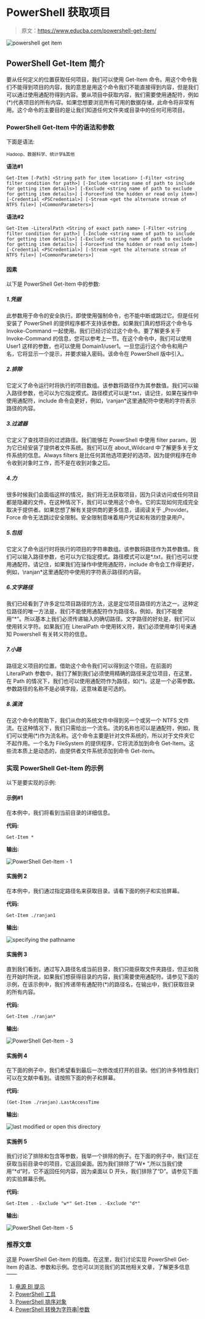 # PowerShell 获取项目

> 原文：<https://www.educba.com/powershell-get-item/>

![powershell get item](img/73545936fb6a3353632a1bbfb9535e23.png)



## PowerShell Get-Item 简介

要从任何定义的位置获取任何项目，我们可以使用 Get-Item 命令。用这个命令我们不能得到项目的内容，我的意思是用这个命令我们不能直接得到内容，但是我们可以通过使用通配符得到内容。要从项目中获取内容，我们需要使用通配符，例如(*)代表项目的所有内容。如果您想要浏览所有可用的数据存储，此命令将非常有用。这个命令的主要目的是让我们知道任何文件夹或目录中的任何可用项目。

### PowerShell Get-Item 中的语法和参数

下面是语法:

<small>Hadoop、数据科学、统计学&其他</small>

**语法#1**

`Get-Item
[-Path] <String path for item location>
[-Filter <string filter condition for path>] [-Include <string name of path to include for getting item details>] [-Exclude <string name of path to exclude for getting item details>] [-Force<find the hidden or read only item>] [-Credential <PSCredential>] [-Stream <get the alternate stream of NTFS file>] [<CommonParameters>]`

**语法#2**

`Get-Item
-LiteralPath <String of exact path name>
[-Filter <string filter condition for path>] [-Include <string name of path to include for getting item details>] [-Exclude <string name of path to exclude for getting item details>] [-Force<find the hidden or read only item>] [-Credential <PSCredential>] [-Stream <get the alternate stream of NTFS file>] [<CommonParameters>]`

#### 因素

以下是 PowerShell Get-Item 中的参数:

##### 1.凭据

此参数用于命令的安全执行。即使使用强制命令，也不能中断或跳过它。但是任何安装了 PowerShell 的提供程序都不支持该参数。如果我们真的想将这个命令与 Invoke-Command 一起使用。我们已经讨论过这个命令。要了解更多关于 Invoke-Command 的信息，您可以参考上一节。在这个命令中，我们可以使用 User1 这样的参数，也可以使用 Domain1/user1。一旦您运行这个命令和用户名，它将显示一个提示，并要求输入密码。该命令在 PowerShell 版中引入。

##### 2.排除

它定义了命令运行时将执行的项目数组。该参数将路径作为其参数值。我们可以输入路径参数，也可以为它指定模式。路径模式可以是*.txt，请记住，如果在操作中使用通配符，include 命令会更好，例如，\ranjan\*这里通配符中使用的字符表示路径的内容。

##### 3.过滤器

它定义了查找项目的过滤路径。我们能够在 PowerShell 中使用 filter param，因为它已经安装了提供者文件系统。我们可以在 about_Wildcard 中了解更多关于文件系统的信息。Always filters 是比任何其他选项更好的选项，因为提供程序在命令收到对象时工作，而不是在收到对象之后。

##### 4.力

很多时候我们会面临这样的情况，我们将无法获取项目，因为只读访问或任何项目都是隐藏的文件。在这种情况下，我们可以使用这个命令。它的实现如何完成完全取决于提供者。如果您想了解有关提供商的更多信息，请阅读关于 _Provider。Force 命令无法跳过安全限制。安全限制意味着用户凭证和有效的登录用户。

##### 5.包括

它定义了命令运行时将执行的项目的字符串数组。该参数将路径作为其参数值。我们可以输入路径参数，也可以为它指定模式。路径模式可以是*.txt，我们也可以使用通配符。请记住，如果我们在操作中使用通配符，include 命令会工作得更好，例如，\ranjan\*这里通配符中使用的字符表示路径的内容。

##### 6.文字路径

我们已经看到了许多定位项目路径的方法，这是定位项目路径的方法之一。这种定位路径的唯一方法是，我们不能使用通配符作为路径名，例如，我们不能使用“*”。所以基本上我们必须传递输入的确切路径。文字路径的好处是，我们可以使用转义字符。如果我们在 LiteralPath 中使用转义符，我们必须使用单引号来通知 Powershell 有关转义符的信息。

##### 7.小路

路径定义项目的位置。借助这个命令我们可以得到这个项目。在前面的 LiteralPath 参数中，我们了解到我们必须使用精确的路径来定位项目，在这里，在 Path 的情况下，我们也可以使用通配符作为路径，如(*)。这是一个必需参数。参数路径的名称不是必填字段，这意味着是可选的。

##### 8.溪流

在这个命令的帮助下，我们从你的系统文件中得到另一个或另一个 NTFS 文件流。在这种情况下，我们只需给出一个流名。流的名称也可以是通配符，例如，我们可以使用(*)作为流名称。这个命令主要是针对文件系统的，所以对于文件夹它不起作用。一个名为 FileSystem 的提供程序，它将流添加到命令 Get-Item。这些流本质上是动态的，由提供者文件系统添加到命令 Get-item。

### 实现 PowerShell Get-Item 的示例

以下是要实现的示例:

#### 示例#1

在本例中，我们将看到当前目录的详细信息。

**代码:**

`Get-Item *`

**输出:**

![PowerShell Get-Item - 1](img/4ef515d594a071532a39b5f0f285e860.png)



#### 实施例 2

在本例中，我们通过指定路径名来获取目录。请看下面的例子和实验屏幕。

**代码:**

`Get-Item ./ranjan1`

**输出:**

![specifying the pathname](img/cd33f608ed1e14830830b6cabb26982c.png)



#### 实施例 3

直到我们看到，通过写入路径名或当前目录，我们只能获取文件夹路径，但正如我在开始时所说，如果我们想获得目录的内容，我们需要使用通配符。请参见下面的示例，在该示例中，我们传递带有通配符(*)的路径名，在输出中，我们获取目录的所有内容。

**代码:**

`Get-Item ./ranjan*`

**输出:**

![PowerShell Get-Item - 3](img/87724cd592f40b79e9e8d1d72eb3da64.png)



#### 实施例 4

在下面的例子中，我们希望看到最后一次修改或打开的目录。他们的许多特性我们可以在文献中看到。请按照下面的例子和屏幕。

**代码:**

`(Get-Item ./ranjan).LastAccessTime`

**输出:**

![ last modified or open this directory](img/776e8133463b1d349d23caf458127032.png)



#### 实施例 5

我们讨论了排除和包含等参数，我举一个排除的例子。在下面的例子中，我们正在获取当前目录中的项目，它返回桌面。因为我们排除了“W* ”,所以当我们使用“*d”时，它不返回任何内容，因为桌面以 D 开头，我们排除了“D”。请参见下面的实验屏幕示例。

**代码:**

`Get-Item . -Exclude "w*"
Get-Item . -Exclude "d*"`

**输出:**

![PowerShell Get-Item - 5](img/b8ef3de1717c7ca58bc60c5326aa936d.png)



### 推荐文章

这是 PowerShell Get-Item 的指南。在这里，我们讨论实现 PowerShell Get-Item 的语法、参数和示例。您也可以浏览我们的其他相关文章，了解更多信息——

1.  [电源 BI 提示](https://www.educba.com/power-bi-tooltips/)
2.  [PowerShell 工具](https://www.educba.com/powershell-tools/)
3.  [PowerShell 排序对象](https://www.educba.com/powershell-sort-object/)
4.  [PowerShell 转换为字符串|参数](https://www.educba.com/powershell-convert-to-string/)





